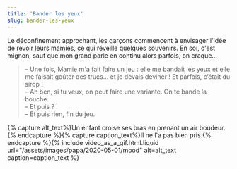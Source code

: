 ```yaml
---
title: 'Bander les yeux'
slug: bander-les-yeux
---
```


Le déconfinement approchant, les garçons commencent à envisager l'idée de revoir
leurs mamies, ce qui réveille quelques souvenirs. En soi, c'est mignon, sauf que
mon grand parle en continu alors parfois, on craque…

> – Une fois, Mamie m'a fait faire un jeu : elle me bandait les yeux et elle me
> faisait goûter des trucs… et je devais deviner ! Et parfois, c’était du sirop
> !  
> – Ah ben, si tu veux, on peut faire une variante. On te bande la bouche.  
> – Et puis ?  
> – Et puis rien, fin du jeu.

{% capture alt_text%}Un enfant croise ses bras en prenant un air
boudeur.{% endcapture %}{% capture caption_text%}Il ne l'a pas bien
pris.{% endcapture %}{% include video_as_a_gif.html.liquid
url="/assets/images/papa/2020-05-01/mood"
alt=alt_text
caption=caption_text
%}
